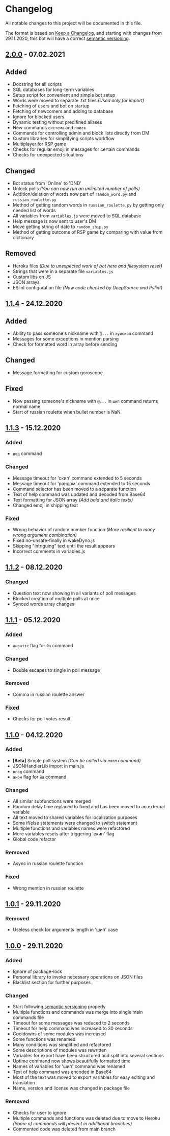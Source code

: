 # Changelog

All notable changes to this project will be documented in this file.

The format is based on [Keep a Changelog](https://keepachangelog.com/en/1.0.0/), and starting with changes from 29.11.2020, this bot will have a correct [semantic versioning](https://semver.org/spec/v2.0.0.html).

## [2.0.0] - 07.02.2021

## Added

- Docstring for all scripts
- SQL databases for long-term variables
- Setup script for convenient and simple bot setup
- Words were moved to separate .txt files *(Used only for import)*
- Fetching of users and bot on startup
- Fetching of newcomers and adding to database
- Ignore for blocked users
- Dynamic testing without predifined aliases
- New commands `система` and `поиск`
- Сommands for controlling admin and block lists directly from DM
- Custom libraries for simplifying scripts workflow
- Multiplayer for RSP game
- Checks for regular emoji in messages for certain commands
- Checks for unexpected situations

## Changed

- Bot status from 'Online' to 'DND'
- Unlock polls *(You can now run an unlimited number of polls)*
- Addition/deletion of words now part of `random_word.py` and `russian_roulette.py`
- Method of getting random words in `russian_roulette.py` by getting only needed list of words
- All variables from `variables.js` were moved to SQL database
- Help message is now sent to user's DM
- Move getting string of date to `random_ship.py`
- Method of getting outcome of RSP game by comparing with value from dictionary

## Removed

- Heroku files *(Due to unexpected work of bot here and filesystem reset)*
- Strings that were in a separate file `variables.js`
- Custom libs on JS
- JSON arrays
- ESlint configuration file *(Now code checked by DeepSource and Pylint)*

## [1.1.4] - 24.12.2020

## Added

- Ability to pass someone's nickname with `@...` in `хуископ` command
- Messages for some exceptions in mention parsing
- Check for formatted word in array before sending

## Changed

- Message formatting for custom goroscope

## Fixed

- Now passing someone's nickname with `@...` in `шип` command returns normal name
- Start of russian roulette when bullet number is NaN

## [1.1.3] - 15.12.2020

### Added

- `дед` command

### Changed

- Message timeout for 'скип' command extended  to 5 seconds
- Message timeout for 'рандом' command extended to 15 seconds
- Command selector has been moved to a separate function
- Text of help command was updated and decoded from Base64
- Text formatting for JSON array *(Add bold and italic texts)*
- Changed emoji in shipping text

### Fixed

- Wrong behavior of random number function *(More resilient to many wrong argument combination)*
- Fixed no-unsafe-finally in wakeDyno.js
- Skipping "intriguing" text until the result appears
- Incorrect comments in variables.js

## [1.1.2] - 08.12.2020

### Changed

- Question text now showing in all variants of poll messages
- Blocked creation of multiple polls at once
- Synced words array changes

## [1.1.1] - 05.12.2020

### Added

- `анонттс` flag for `йа` command

### Changed

- Double escapes to single in poll message

### Removed

- Comma in russian roulette answer

### Fixed

- Checks for poll votes result

## [1.1.0] - 04.12.2020

### Added

- **[Beta]** Simple poll system *(Can be called via `полл` command)*
- JSONHandlerLib import in main.js
- `влад` command
- `анон` flag for `йа` command

### Changed

- All similar subfunctions were merged
- Random delay time replaced to fixed and has been moved to an external variable
- All text moved to shared variables for localization purposes
- Some if/else statements were changed to switch statement
- Multiple functions and variables names were refactored
- More variables resets after triggering 'скип' flag
- Global code refactor

### Removed

- Async in russian roulette function

### Fixed

- Wrong mention in russian roulette

## [1.0.1] - 29.11.2020

### Removed

- Useless check for arguments length in 'шип' case

## [1.0.0] - 29.11.2020

### Added

- Ignore of package-lock
- Personal library to invoke necessary operations on JSON files
- Blacklist section for further purposes

### Changed

- Start following [semantic versioning](https://semver.org/spec/v2.0.0.html) properly
- Multiple functions and commands was merge into single main commands file
- Timeout for some messages was reduced to 2 seconds
- Timeout for help command was increased to 30 seconds
- Cooldowns of some modules was increased
- Some functions was renamed
- Many conditions was simplified and refactored
- Some descriptions of modules was rewritten
- Variables for export have been structured and split into several sections
- Uptime command now shows beautifully formatted time
- Names of variables for 'шип' command was renamed
- Text of help command was encoded in Base64
- Most of the text was moved to export variables for easy editing and translation
- Name, version and license was changed in package file

### Removed

- Checks for user to ignore
- Multiple commands and functions was deleted due to move to Heroku *(Some of commands will present in additional branches)*
- Commented code was deleted from main branch

[2.0.0]: https://github.com/SecondThundeR/secondthunder-js-bot/compare/v1.1.4...v2.0.0
[1.1.4]: https://github.com/SecondThundeR/secondthunder-js-bot/compare/v1.1.3...v1.1.4
[1.1.3]: https://github.com/SecondThundeR/secondthunder-js-bot/compare/v1.1.2...v1.1.3
[1.1.2]: https://github.com/SecondThundeR/secondthunder-js-bot/compare/v1.1.1...v1.1.2
[1.1.1]: https://github.com/SecondThundeR/secondthunder-js-bot/compare/v1.1.0...v1.1.1
[1.1.0]: https://github.com/SecondThundeR/secondthunder-js-bot/compare/v1.0.1...v1.1.0
[1.0.1]: https://github.com/SecondThundeR/secondthunder-js-bot/compare/v1.0.0...v1.0.1
[1.0.0]: https://github.com/SecondThundeR/secondthunder-js-bot/compare/v0.9.9...v1.0.0
